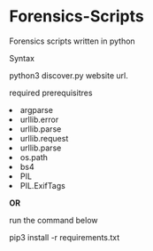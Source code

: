 # Forensics-Scripts
Forensics  scripts written in python
<p> Syntax</p>

<p> python3 discover.py  website url. </p>


<p> required prerequisitres</p>


<li> argparse
<li> urllib.error
<li> urllib.parse
<li>urllib.request
<li>urllib.parse 
<li> os.path
<li> bs4 
<li>PIL 
<li> PIL.ExifTags 
</li>

**OR**
<p> run the command below</p>
<p> pip3 install -r requirements.txt </p>

